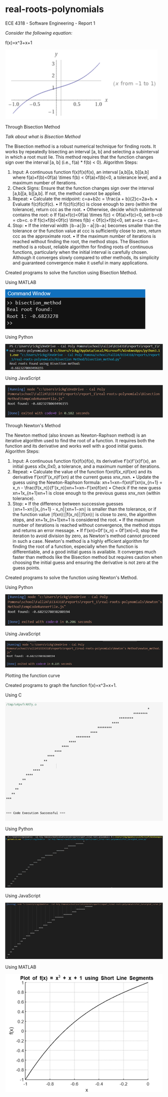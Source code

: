 # real-roots-polynomials
ECE 4318 - Software Engineering - Report 1

*Consider the following equation:*

f(x)=x^3+x+1

![alt text](imgs/function_graph.png)

Through Bisection Method

*Talk about what is Bisection Method*

The Bisection method is a robust numerical technique for finding roots. It works by repeatedly bisecting an interval [a, b] and selecting a subinterval in which a root must lie. This method requires that the function changes sign over the interval [a, b] (i.e., f(a) * f(b) < 0).
Algorithm Steps:
1.	Input: A continuous function f(x)f(x)f(x), an interval [a,b][a, b][a,b] where f(a)×f(b)<0f(a) \times f(b) < 0f(a)×f(b)<0, a tolerance level, and a maximum number of iterations.
2.	Check Signs: Ensure that the function changes sign over the interval [a,b][a, b][a,b]. If not, the method cannot be applied.
3.	Repeat:
•	Calculate the midpoint: c=a+b2c = \frac{a + b}{2}c=2a+b.
•	Evaluate f(c)f(c)f(c).
•	If f(c)f(c)f(c) is close enough to zero (within the tolerance), return ccc as the root.
•	Otherwise, decide which subinterval contains the root:
o	If f(a)×f(c)<0f(a) \times f(c) < 0f(a)×f(c)<0, set b=cb = cb=c.
o	If f(c)×f(b)<0f(c) \times f(b) < 0f(c)×f(b)<0, set a=ca = ca=c.
4.	Stop:
•	If the interval width ∣b−a∣|b - a|∣b−a∣ becomes smaller than the tolerance or the function value at ccc is sufficiently close to zero, return ccc as the approximate root.
•	If the maximum number of iterations is reached without finding the root, the method stops.
The Bisection method is a robust, reliable algorithm for finding roots of continuous functions, particularly when the initial interval is carefully chosen. Although it converges slowly compared to other methods, its simplicity and guaranteed convergence make it useful in many applications.

Created programs to solve the function using Bisection Method.

Using MATLAB

![alt text](imgs/matlab_output.png)

Using Python

![alt text](imgs/py_output.png)

Using JavaScript

![alt text](imgs/js_output.png)

Through Newton's Method

The Newton method (also known as Newton-Raphson method) is an iterative algorithm used to find the root of a function. It requires both the function and its derivative and works well with a good initial guess.
Algorithm Steps:
1.	Input: A continuous function f(x)f(x)f(x), its derivative f′(x)f'(x)f′(x), an initial guess x0x_0x0, a tolerance, and a maximum number of iterations.
2.	Repeat:
•	Calculate the value of the function f(xn)f(x_n)f(xn) and its derivative f′(xn)f'(x_n)f′(xn) at the current guess xnx_nxn.
•	Update the guess using the Newton-Raphson formula: xn+1=xn−f(xn)f′(xn)x_{n+1} = x_n - \frac{f(x_n)}{f'(x_n)}xn+1=xn−f′(xn)f(xn)
•	Check if the new guess xn+1x_{n+1}xn+1 is close enough to the previous guess xnx_nxn (within tolerance).
3.	Stop:
•	If the difference between successive guesses ∣xn+1−xn∣|x_{n+1} - x_n|∣xn+1−xn∣ is smaller than the tolerance, or if the function value ∣f(xn)∣|f(x_n)|∣f(xn)∣ is close to zero, the algorithm stops, and xn+1x_{n+1}xn+1 is considered the root.
•	If the maximum number of iterations is reached without convergence, the method stops and returns an error message.
•	If f′(xn)=0f'(x_n) = 0f′(xn)=0, stop the iteration to avoid division by zero, as Newton's method cannot proceed in such a case.
Newton's method is a highly efficient algorithm for finding the root of a function, especially when the function is differentiable, and a good initial guess is available. It converges much faster than methods like the Bisection method but requires caution when choosing the initial guess and ensuring the derivative is not zero at the guess points.

Created programs to solve the function using Newton's Method.

Using Python

![alt text](imgs/py_output_NM.png)

Using JavaScript

![alt text](imgs/js_output_NM.png)

Plotting the function curve

Created programs to graph the function f(x)=x^3+x+1.

Using C

![alt text](imgs/c_plot_curve.png)

Using Python

![alt text](imgs/py_plot_curve.png)

Using JavaScript

![alt text](imgs/js_plot_curve.png)

Using MATLAB

![alt text](imgs/matlab_plot_curve.png)